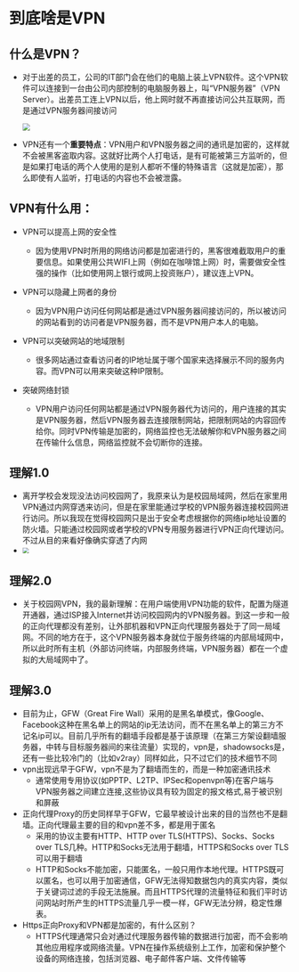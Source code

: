 # 到底啥是VPN


## 什么是VPN？

* 对于出差的员工，公司的IT部门会在他们的电脑上装上VPN软件。这个VPN软件可以连接到一台由公司内部控制的电脑服务器上，叫“VPN服务器”（VPN Server）。出差员工连上VPN以后，他上网时就不再直接访问公共互联网，而是通过VPN服务器间接访问

  <img src="https://jack-blog-img.obs.cn-north-4.myhuaweicloud.com/github-page/img20201229104837.png" style="zoom:80%;" />

* VPN还有一个**重要特点**：VPN用户和VPN服务器之间的通讯是加密的，这样就不会被黑客盗取内容。这就好比两个人打电话，是有可能被第三方监听的，但是如果打电话的两个人使用的是别人都听不懂的特殊语言（这就是加密），那么即使有人监听，打电话的内容也不会被泄露。

## VPN有什么用：

* VPN可以提高上网的安全性
  * 因为使用VPN时所用的网络访问都是加密进行的，黑客很难截取用户的重要信息。如果使用公共WIFI上网（例如在咖啡馆上网）时，需要做安全性强的操作（比如使用网上银行或网上投资账户），建议连上VPN。

* VPN可以隐藏上网者的身份
  * 因为VPN用户访问任何网站都是通过VPN服务器间接访问的，所以被访问的网站看到的访问者是VPN服务器，而不是VPN用户本人的电脑。

* VPN可以突破网站的地域限制
  * 很多网站通过查看访问者的IP地址属于哪个国家来选择展示不同的服务内容。而VPN可以用来突破这种IP限制。

* 突破网络封锁
  * VPN用户访问任何网站都是通过VPN服务器代为访问的，用户连接的其实是VPN服务器，然后VPN服务器去连接限制网站，把限制网站的内容回传给你。同时VPN传输是加密的，网络监控也无法破解你和VPN服务器之间在传输什么信息，网络监控就不会切断你的连接。


## 理解1.0
* 离开学校会发现没法访问校园网了，我原来认为是校园局域网，然后在家里用VPN通过内网穿透来访问，但是在家里能通过学校的VPN服务器连接校园网进行访问。所以我现在觉得校园网只是出于安全考虑根据你的网络ip地址设置的防火墙。只能通过校园网或者学校的VPN专用服务器进行VPN正向代理访问。不过从目的来看好像确实穿透了内网
* <img src="https://jack-blog-img.obs.cn-north-4.myhuaweicloud.com/github-page/img20201229122754.png" style="zoom: 67%;" />

## 理解2.0
* 关于校园网VPN，我的最新理解：在用户端使用VPN功能的软件，配置为隧道开通器，通过ISP接入Internet并访问校园网内的VPN服务器。到这一步和一般的正向代理都没有差别，让外部机器和VPN正向代理服务器处于了同一局域网。不同的地方在于，这个VPN服务器本身就位于服务终端的内部局域网中，所以此时所有主机（外部访问终端，内部服务终端，VPN服务器）都在一个虚拟的大局域网中了。

## 理解3.0
* 目前为止，GFW（Great Fire Wall）采用的是黑名单模式，像Google、Facebook这种在黑名单上的网站的ip无法访问，而不在黑名单上的第三方不记名ip可以。目前几乎所有的翻墙手段都是基于该原理（在第三方架设翻墙服务器，中转与目标服务器间的来往流量）实现的，vpn是，shadowsocks是，还有一些比较冷门的（比如v2ray）同样如此，只不过它们的技术细节不同
* vpn出现远早于GFW，vpn不是为了翻墙而生的，而是一种加密通讯技术
  * 通常使用专用协议(如PPTP、L2TP、IPSec和openvpn等)在客户端与VPN服务器之间建立连接,这些协议具有较为固定的报文格式,易于被识别和屏蔽
* 正向代理Proxy的历史同样早于GFW，它最早被设计出来的目的当然也不是翻墙。正向代理最主要的目的和vpn差不多，都是用于匿名
  * 采用的协议主要有HTTP、HTTP over TLS(HTTPS)、Socks、Socks over TLS几种。HTTP和Socks无法用于翻墙，HTTPS和Socks over TLS可以用于翻墙
  * HTTP和Socks不能加密，只能匿名，一般只用作本地代理。HTTPS既可以匿名，也可以用于加密通信，GFW无法得知数据包内的真实内容，类似于关键词过滤的手段无法施展。而且HTTPS代理的流量特征和我们平时访问网站时所产生的HTTPS流量几乎一模一样，GFW无法分辨，稳定性爆表。
* Https正向Proxy和VPN都是加密的，有什么区别？
  * HTTPS代理通常只会对通过代理服务器传输的数据进行加密，而不会影响其他应用程序或网络流量。VPN在操作系统级别上工作，加密和保护整个设备的网络连接，包括浏览器、电子邮件客户端、文件传输等


